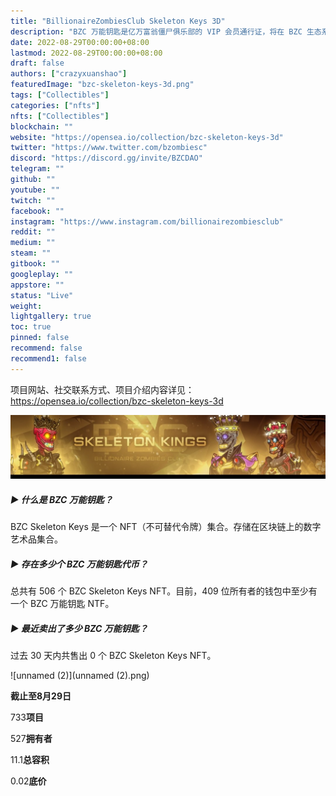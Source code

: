 ```yaml
---
title: "BillionaireZombiesClub Skeleton Keys 3D"
description: "BZC 万能钥匙是亿万富翁僵尸俱乐部的 VIP 会员通行证，将在 BZC 生态系统中具有特殊用途。该系列已用于在 Skeleton Kings 的第一个周期中铸造。"
date: 2022-08-29T00:00:00+08:00
lastmod: 2022-08-29T00:00:00+08:00
draft: false
authors: ["crazyxuanshao"]
featuredImage: "bzc-skeleton-keys-3d.png"
tags: ["Collectibles"]
categories: ["nfts"]
nfts: ["Collectibles"]
blockchain: ""
website: "https://opensea.io/collection/bzc-skeleton-keys-3d"
twitter: "https://www.twitter.com/bzombiesc"
discord: "https://discord.gg/invite/BZCDAO"
telegram: ""
github: ""
youtube: ""
twitch: ""
facebook: ""
instagram: "https://www.instagram.com/billionairezombiesclub"
reddit: ""
medium: ""
steam: ""
gitbook: ""
googleplay: ""
appstore: ""
status: "Live"
weight: 
lightgallery: true
toc: true
pinned: false
recommend: false
recommend1: false
---
```

项目网站、社交联系方式、项目介绍内容详见：https://opensea.io/collection/bzc-skeleton-keys-3d

![dsad](dsad.png)

##### ▶ 什么是 BZC 万能钥匙？

BZC Skeleton Keys 是一个 NFT（不可替代令牌）集合。存储在区块链上的数字艺术品集合。

##### ▶ 存在多少个 BZC 万能钥匙代币？

总共有 506 个 BZC Skeleton Keys NFT。目前，409 位所有者的钱包中至少有一个 BZC 万能钥匙 NTF。

##### ▶ 最近卖出了多少 BZC 万能钥匙？

过去 30 天内共售出 0 个 BZC Skeleton Keys NFT。

![unnamed (2)](unnamed (2).png)

**截止至8月29日**

733**项目**

527**拥有者**

11.1**总容积**

0.02**底价**